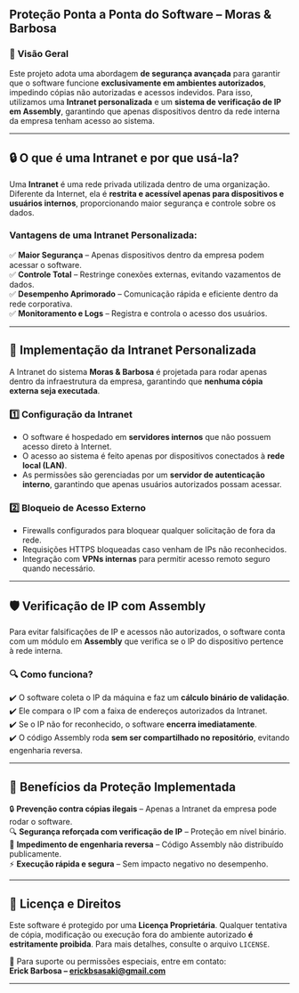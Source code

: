 

## **Proteção Ponta a Ponta do Software – Moras & Barbosa**  

### 📌 **Visão Geral**  
Este projeto adota uma abordagem **de segurança avançada** para garantir que o software funcione **exclusivamente em ambientes autorizados**, impedindo cópias não autorizadas e acessos indevidos. Para isso, utilizamos uma **Intranet personalizada** e um **sistema de verificação de IP em Assembly**, garantindo que apenas dispositivos dentro da rede interna da empresa tenham acesso ao sistema.  

---

## 🔒 **O que é uma Intranet e por que usá-la?**  
Uma **Intranet** é uma rede privada utilizada dentro de uma organização. Diferente da Internet, ela é **restrita e acessível apenas para dispositivos e usuários internos**, proporcionando maior segurança e controle sobre os dados.  

### **Vantagens de uma Intranet Personalizada:**  
✅ **Maior Segurança** – Apenas dispositivos dentro da empresa podem acessar o software.  
✅ **Controle Total** – Restringe conexões externas, evitando vazamentos de dados.  
✅ **Desempenho Aprimorado** – Comunicação rápida e eficiente dentro da rede corporativa.  
✅ **Monitoramento e Logs** – Registra e controla o acesso dos usuários.  

---

## 🏢 **Implementação da Intranet Personalizada**  
A Intranet do sistema **Moras & Barbosa** é projetada para rodar apenas dentro da infraestrutura da empresa, garantindo que **nenhuma cópia externa seja executada**.  

### **1️⃣ Configuração da Intranet**  
- O software é hospedado em **servidores internos** que não possuem acesso direto à Internet.  
- O acesso ao sistema é feito apenas por dispositivos conectados à **rede local (LAN)**.  
- As permissões são gerenciadas por um **servidor de autenticação interno**, garantindo que apenas usuários autorizados possam acessar.  

### **2️⃣ Bloqueio de Acesso Externo**  
- Firewalls configurados para bloquear qualquer solicitação de fora da rede.  
- Requisições HTTPS bloqueadas caso venham de IPs não reconhecidos.  
- Integração com **VPNs internas** para permitir acesso remoto seguro quando necessário.  

---

## 🛡️ **Verificação de IP com Assembly**  
Para evitar falsificações de IP e acessos não autorizados, o software conta com um módulo em **Assembly** que verifica se o IP do dispositivo pertence à rede interna.  

### **🔍 Como funciona?**  
✔️ O software coleta o IP da máquina e faz um **cálculo binário de validação**.  
✔️ Ele compara o IP com a faixa de endereços autorizados da Intranet.  
✔️ Se o IP não for reconhecido, o software **encerra imediatamente**.  
✔️ O código Assembly roda **sem ser compartilhado no repositório**, evitando engenharia reversa.  

---

## 🚀 **Benefícios da Proteção Implementada**  
🔒 **Prevenção contra cópias ilegais** – Apenas a Intranet da empresa pode rodar o software.  
🔍 **Segurança reforçada com verificação de IP** – Proteção em nível binário.  
🛑 **Impedimento de engenharia reversa** – Código Assembly não distribuído publicamente.  
⚡ **Execução rápida e segura** – Sem impacto negativo no desempenho.  

---

## 📜 **Licença e Direitos**  
Este software é protegido por uma **Licença Proprietária**. Qualquer tentativa de cópia, modificação ou execução fora do ambiente autorizado **é estritamente proibida**. Para mais detalhes, consulte o arquivo `LICENSE`.  

📧 Para suporte ou permissões especiais, entre em contato:  
**Erick Barbosa – erickbsasaki@gmail.com**  

---
